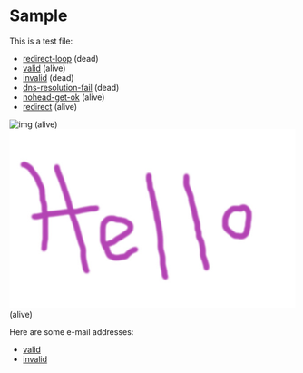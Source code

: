 # Sample

This is a test file:

* [redirect-loop](%%BASE_URL%%/loop) (dead)
* [valid](%%BASE_URL%%/foo/bar) (alive)
* [invalid](%%BASE_URL%%/foo/dead) (dead)
* [dns-resolution-fail](http://example.example.example.com/) (dead)
* [nohead-get-ok](%%BASE_URL%%/nohead) (alive)
* [redirect](%%BASE_URL%%/foo/redirect) (alive)

![img](%%BASE_URL%%/hello.jpg) (alive)
![img](hello.jpg) (alive)

Here are some e-mail addresses:

* [valid](mailto:linuxgeek@gmail.com)
* [invalid](mailto:foo@bar@baz)
